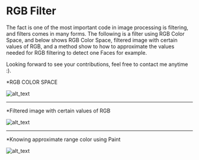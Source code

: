 # RGB Filter
The fact is one of the most important code in image processing is filtering, and filters comes in many forms.
The following is a filter using RGB Color Space, and below shows RGB Color Space, filtered image with certain values of RGB, and a method show to how to approximate the values needed for RGB filtering to detect one Faces for example.  

Looking forward to see your contributions, feel free to contact me anytime :).

*RGB COLOR SPACE

![alt_text](https://github.com/TarekAlbawab/RGB_By_Channel_Color_Detector/blob/master/RGB.PNG)
_____________________________
*Filtered image with certain values of RGB

![alt_text](https://github.com/TarekAlbawab/RGB_By_Channel_Color_Detector/blob/master/RGB_By_Channel_Color_Detector/RGB.PNG)
______________________________
*Knowing approximate range color using Paint

![alt_text](https://github.com/TarekAlbawab/RGB_By_Channel_Color_Detector/blob/master/PAINT.PNG)
